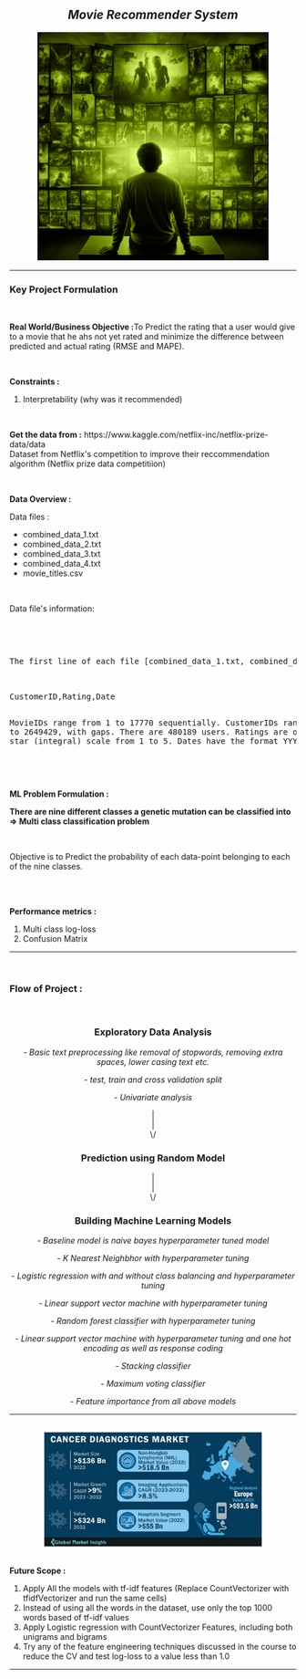 <h2 align= "center"><em>Movie Recommender System</em></h2>

<div align="center">
  <img height="400" src="https://github.com/shreyjain99/Movie-Recommender-System/blob/main/src%20files/cover%20image.png"/>
</div>

<hr width="100%" size="2">

<h3 align= "left"> <b> Key Project Formulation </b> </h3>

<br>

<p>
<strong>Real World/Business Objective :</strong>To Predict the rating that a user would give to a movie that he ahs not yet rated and minimize the difference between predicted and actual rating (RMSE and MAPE).
</p>

<br>

<p>
<strong>Constraints :</strong>
</p>
<ol>
<li>Interpretability (why was it recommended)</li>
</ol>

<br>

<p>
<strong>Get the data from :</strong> https://www.kaggle.com/netflix-inc/netflix-prize-data/data
<br> Dataset from Netflix's competition to improve their reccommendation algorithm (Netflix prize data competitiion)
</p>

<br>

<p>
<strong>Data Overview :</strong>
<br>
<p> Data files : 
<ul> 
<li> combined_data_1.txt </li>
<li> combined_data_2.txt </li>
<li> combined_data_3.txt </li>
<li> combined_data_4.txt </li>
<li> movie_titles.csv </li>
</ul>
</p>
<br>
<p>
    Data file's information:
</p>
<pre>  
  <p>
The first line of each file [combined_data_1.txt, combined_data_2.txt, combined_data_3.txt, combined_data_4.txt] contains the movie id followed by a colon. Each subsequent line in the file corresponds to a rating from a customer and its date in the following format:
  </p>
CustomerID,Rating,Date

MovieIDs range from 1 to 17770 sequentially.
CustomerIDs range from 1 to 2649429, with gaps. There are 480189 users.
Ratings are on a five star (integral) scale from 1 to 5.
Dates have the format YYYY-MM-DD.
</pre>

<br>

<br />


<p>
<strong>ML Problem Formulation :</strong>
</p>
<p> <strong>There are nine different classes a genetic mutation can be classified into => Multi class classification problem</strong> </p>
<br>
<p>Objective is to Predict the probability of each data-point belonging to each of the nine classes.</p>

<br>
<br>

<p>
<strong>Performance metrics :</strong>
</p>
<ol>
<li>Multi class log-loss</li>
<li>Confusion Matrix</li>
</ol>

<hr width="100%" size="2">

<br>

<body>

  <h3>Flow of Project : </h3>
  
  <br>

  <h3 align= "center"><strong>Exploratory Data Analysis</strong></h3>
  <p align= "center"><em> - Basic text preprocessing like removal of stopwords, removing extra spaces, lower casing text etc. </em></p>
  <p align= "center"><em> - test, train and cross validation split </em></p>
  <p align= "center"><em> - Univariate analysis </em></p>
  
  <div align= "center">|</div>
  <div align= "center">|</div>
  <div align= "center">\/</div>

  <h3 align= "center"><strong>Prediction using Random Model </strong></h3>

  <div align= "center">|</div>
  <div align= "center">|</div>
  <div align= "center">\/</div>

  <h3 align= "center">Building Machine Learning Models</h3>
  <p align= "center"><em> - Baseline model is naive bayes hyperparameter tuned model  </em></p>
  <p align= "center"><em> - K Nearest Neighbhor with hyperparameter tuning   </em></p>
  <p align= "center"><em> - Logistic regression with and without class balancing and hyperparameter tuning  </em></p>
  <p align= "center"><em> - Linear support vector machine with hyperparameter tuning </em></p> 
  <p align= "center"><em> - Random forest classifier with hyperparameter tuning </em></p>  
  <p align= "center"><em> - Linear support vector machine with hyperparameter tuning and one hot encoding as well as response coding </em></p>  
  <p align= "center"><em> - Stacking classifier </em></p>  
  <p align= "center"><em> - Maximum voting classifier </em></p>  
  <p align= "center"><em> - Feature importance from all above models </em></p>  



  
</body>

<hr width="100%" size="2">
<br>

<div align="center">
  <img height="200" src="https://github.com/shreyjain99/Personalized-Cancer-Diagnosis/blob/main/src%20files/cancer-diagnostics-market.jpg"/>
</div>

<br>

<p>
<strong>Future Scope :</strong>
</p>
<ol>
<li>Apply All the models with tf-idf features (Replace CountVectorizer with tfidfVectorizer and run the same cells) </li>
<li>Instead of using all the words in the dataset, use only the top 1000 words based of tf-idf values</li>
<li>Apply Logistic regression with CountVectorizer Features, including both unigrams and bigrams </li>
<li>Try any of the feature engineering techniques discussed in the course to reduce the CV and test log-loss to a value less than 1.0</li>
</ol>

<hr width="100%" size="2">
